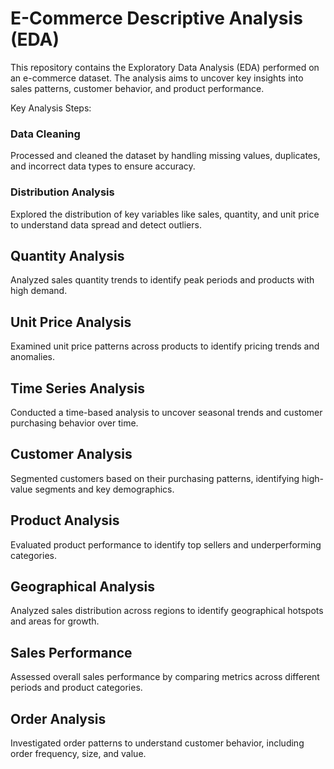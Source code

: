 
# E-Commerce Descriptive Analysis (EDA)

This repository contains the Exploratory Data Analysis (EDA) performed on an e-commerce dataset. The analysis aims 
to uncover key insights into sales patterns, customer behavior, and product performance.

Key Analysis Steps:

### Data Cleaning
 Processed and cleaned the dataset by handling missing values, duplicates, and incorrect data types to ensure accuracy.

### Distribution Analysis
 Explored the distribution of key variables like sales, quantity, and unit price to understand data spread and detect outliers.

## Quantity Analysis
 Analyzed sales quantity trends to identify peak periods and products with high demand.

## Unit Price Analysis
 Examined unit price patterns across products to identify pricing trends and anomalies.

## Time Series Analysis
 Conducted a time-based analysis to uncover seasonal trends and customer purchasing behavior over time.

## Customer Analysis
 Segmented customers based on their purchasing patterns, identifying high-value segments and key demographics.

## Product Analysis
 Evaluated product performance to identify top sellers and underperforming categories.
 
## Geographical Analysis
 Analyzed sales distribution across regions to identify geographical hotspots and areas for growth.

## Sales Performance
 Assessed overall sales performance by comparing metrics across different periods and product categories.

## Order Analysis
 Investigated order patterns to understand customer behavior, including order frequency, size, and value.

